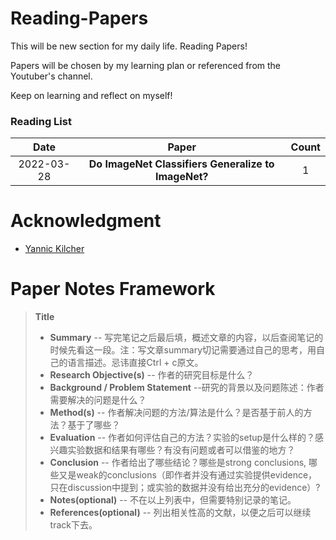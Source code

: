 # Reading-Papers

This will be new section for my daily life. Reading Papers!

Papers will be chosen by my learning plan or referenced from the Youtuber's channel.

Keep on learning and reflect on myself!


### Reading List

| Date | Paper | Count |
| :---: | :----: | :----: |
| 2022-03-28 | **Do ImageNet Classifiers Generalize to ImageNet?** | 1 |


# Acknowledgment
- [Yannic Kilcher](https://www.youtube.com/c/YannicKilcher) 

# Paper Notes Framework
> __Title__
>- __Summary__
  -- 写完笔记之后最后填，概述文章的内容，以后查阅笔记的时候先看这一段。注：写文章summary切记需要通过自己的思考，用自己的语言描述。忌讳直接Ctrl + c原文。
>- __Research Objective(s)__
  -- 作者的研究目标是什么？
>- __Background / Problem Statement__
  --研究的背景以及问题陈述：作者需要解决的问题是什么？
>- __Method(s)__
  -- 作者解决问题的方法/算法是什么？是否基于前人的方法？基于了哪些？
>- __Evaluation__
  -- 作者如何评估自己的方法？实验的setup是什么样的？感兴趣实验数据和结果有哪些？有没有问题或者可以借鉴的地方？
>- __Conclusion__
  -- 作者给出了哪些结论？哪些是strong conclusions, 哪些又是weak的conclusions（即作者并没有通过实验提供evidence，只在discussion中提到；或实验的数据并没有给出充分的evidence）?
>- __Notes(optional)__ 
  -- 不在以上列表中，但需要特别记录的笔记。
>- __References(optional)__ 
  -- 列出相关性高的文献，以便之后可以继续track下去。
